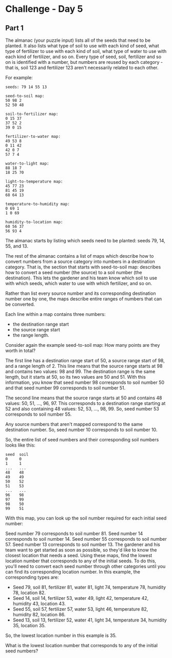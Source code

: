 # Challenge - Day 5

## Part 1

The almanac (your puzzle input) lists all of the seeds that need to be planted. 
It also lists what type of soil to use with each kind of seed, what type of 
fertilizer to use with each kind of soil, what type of water to use with each 
kind of fertilizer, and so on. Every type of seed, soil, fertilizer and so on 
is identified with a number, but numbers are reused by each category - that is, 
soil 123 and fertilizer 123 aren't necessarily related to each other.

For example:

```
seeds: 79 14 55 13

seed-to-soil map:
50 98 2
52 50 48

soil-to-fertilizer map:
0 15 37
37 52 2
39 0 15

fertilizer-to-water map:
49 53 8
0 11 42
42 0 7
57 7 4

water-to-light map:
88 18 7
18 25 70

light-to-temperature map:
45 77 23
81 45 19
68 64 13

temperature-to-humidity map:
0 69 1
1 0 69

humidity-to-location map:
60 56 37
56 93 4
```

The almanac starts by listing which seeds need to be planted: seeds 79, 14, 55, 
and 13.

The rest of the almanac contains a list of maps which describe how to convert 
numbers from a source category into numbers in a destination category. That is, 
the section that starts with seed-to-soil map: describes how to convert a seed 
number (the source) to a soil number (the destination). This lets the gardener 
and his team know which soil to use with which seeds, which water to use with 
which fertilizer, and so on.

Rather than list every source number and its corresponding destination number 
one by one, the maps describe entire ranges of numbers that can be converted. 

Each line within a map contains three numbers: 
- the destination range start
- the source range start 
- the range length.

Consider again the example seed-to-soil map:
How many points are they worth in total?

The first line has a destination range start of 50, a source range start of 98, 
and a range length of 2. This line means that the source range starts at 98 and 
contains two values: 98 and 99. The destination range is the same length, but it 
starts at 50, so its two values are 50 and 51. With this information, you know 
that seed number 98 corresponds to soil number 50 and that seed number 99 
corresponds to soil number 51.

The second line means that the source range starts at 50 and contains 48 values: 
50, 51, ..., 96, 97. This corresponds to a destination range starting at 52 and 
also containing 48 values: 52, 53, ..., 98, 99. So, seed number 53 corresponds 
to soil number 55.

Any source numbers that aren't mapped correspond to the same destination number. 
So, seed number 10 corresponds to soil number 10.

So, the entire list of seed numbers and their corresponding soil numbers looks 
like this:
	
```
seed  soil
0     0
1     1
...   ...
48    48
49    49
50    52
51    53
...   ...
96    98
97    99
98    50
99    51
```

With this map, you can look up the soil number required for each initial seed 
number:

Seed number 79 corresponds to soil number 81.
Seed number 14 corresponds to soil number 14.
Seed number 55 corresponds to soil number 57.
Seed number 13 corresponds to soil number 13.
The gardener and his team want to get started as soon as possible, so they'd 
like to know the closest location that needs a seed. Using these maps, find the 
lowest location number that corresponds to any of the initial seeds. To do this,
you'll need to convert each seed number through other categories until you can 
find its corresponding location number. In this example, the corresponding 
types are:

- Seed 79, soil 81, fertilizer 81, water 81, light 74, temperature 78, humidity 78, location 82.
- Seed 14, soil 14, fertilizer 53, water 49, light 42, temperature 42, humidity 43, location 43.
- Seed 55, soil 57, fertilizer 57, water 53, light 46, temperature 82, humidity 82, location 86.
- Seed 13, soil 13, fertilizer 52, water 41, light 34, temperature 34, humidity 35, location 35.

So, the lowest location number in this example is 35.

What is the lowest location number that corresponds to any of the initial 
seed numbers?


